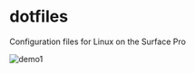 # dotfiles

Configuration files for Linux on the Surface Pro

![demo1](https://user-images.githubusercontent.com/46363213/119400025-7472f180-bc8e-11eb-950d-bcf93e7d84d2.png)
